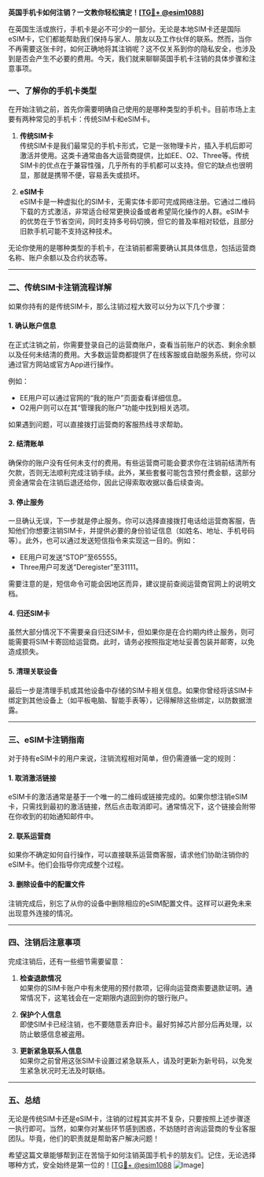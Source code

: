 **英国手机卡如何注销？一文教你轻松搞定！[[TG💪+ @esim1088](https://t.me/s/esim1088)]**

在英国生活或旅行，手机卡是必不可少的一部分。无论是本地SIM卡还是国际eSIM卡，它们都能帮助我们保持与家人、朋友以及工作伙伴的联系。然而，当你不再需要这张卡时，如何正确地将其注销呢？这不仅关系到你的隐私安全，也涉及到是否会产生不必要的费用。今天，我们就来聊聊英国手机卡注销的具体步骤和注意事项。

### 一、了解你的手机卡类型

在开始注销之前，首先你需要明确自己使用的是哪种类型的手机卡。目前市场上主要有两种常见的手机卡：传统SIM卡和eSIM卡。

1. **传统SIM卡**  
   传统SIM卡是我们最常见的手机卡形式，它是一张物理卡片，插入手机后即可激活并使用。这类卡通常由各大运营商提供，比如EE、O2、Three等。传统SIM卡的优点在于兼容性强，几乎所有的手机都可以支持。但它的缺点也很明显，那就是携带不便，容易丢失或损坏。

2. **eSIM卡**  
   eSIM卡是一种虚拟化的SIM卡，无需实体卡即可完成网络注册。它通过二维码下载的方式激活，非常适合经常更换设备或者希望简化操作的人群。eSIM卡的优势在于节省空间，同时支持多号码切换，但它的普及率相对较低，且部分旧款手机可能不支持这种技术。

无论你使用的是哪种类型的手机卡，在注销前都需要确认其具体信息，包括运营商名称、账户余额以及合约状态等。

---

### 二、传统SIM卡注销流程详解

如果你持有的是传统SIM卡，那么注销过程大致可以分为以下几个步骤：

#### 1. 确认账户信息
在正式注销之前，你需要登录自己的运营商账户，查看当前账户的状态、剩余余额以及任何未结清的费用。大多数运营商都提供了在线客服或自助服务系统，你可以通过官方网站或官方App进行操作。

例如：
- EE用户可以通过官网的“我的账户”页面查看详细信息。
- O2用户则可以在其“管理我的账户”功能中找到相关选项。

如果遇到问题，可以直接拨打运营商的客服热线寻求帮助。

#### 2. 结清账单
确保你的账户没有任何未支付的费用。有些运营商可能会要求你在注销前结清所有欠款，否则无法顺利完成注销手续。此外，某些套餐可能包含预付费金额，这部分资金通常会在注销后退还给你，因此记得索取收据以备后续查询。

#### 3. 停止服务
一旦确认无误，下一步就是停止服务。你可以选择直接拨打电话给运营商客服，告知他们你想要注销SIM卡，并提供必要的身份验证信息（如姓名、地址、手机号码等）。此外，也可以通过发送短信指令来实现这一目的。例如：
- EE用户可发送“STOP”至65555。
- Three用户可发送“Deregister”至31111。

需要注意的是，短信命令可能会因地区而异，建议提前查阅运营商官网上的说明文档。

#### 4. 归还SIM卡
虽然大部分情况下不需要亲自归还SIM卡，但如果你是在合约期内终止服务，则可能需要将SIM卡寄回给运营商。此时，请务必按照指定地址妥善包装并邮寄，以免造成损失。

#### 5. 清理关联设备
最后一步是清理手机或其他设备中存储的SIM卡相关信息。如果你曾经将该SIM卡绑定到其他设备上（如平板电脑、智能手表等），记得解除这些绑定，以防数据泄露。

---

### 三、eSIM卡注销指南

对于持有eSIM卡的用户来说，注销流程相对简单，但仍需遵循一定的规则：

#### 1. 取消激活链接
eSIM卡的激活通常是基于一个唯一的二维码或链接完成的。如果你想注销eSIM卡，只需找到最初的激活链接，然后点击取消即可。通常情况下，这个链接会附带在你收到的初始通知邮件中。

#### 2. 联系运营商
如果你不确定如何自行操作，可以直接联系运营商客服，请求他们协助注销你的eSIM卡。他们会指导你完成整个过程。

#### 3. 删除设备中的配置文件
注销完成后，别忘了从你的设备中删除相应的eSIM配置文件。这样可以避免未来出现意外连接的情况。

---

### 四、注销后注意事项

完成注销后，还有一些细节需要留意：

1. **检查退款情况**  
   如果你的SIM卡账户中有未使用的预付款项，记得向运营商索要退款证明。通常情况下，这笔钱会在一定期限内退回到你的银行账户。

2. **保护个人信息**  
   即使SIM卡已经注销，也不要随意丢弃旧卡。最好剪掉芯片部分后再处理，以防止敏感信息被盗用。

3. **更新紧急联系人信息**  
   如果你之前曾用这张SIM卡设置过紧急联系人，请及时更新为新号码，以免发生紧急状况时无法及时联络。

---

### 五、总结

无论是传统SIM卡还是eSIM卡，注销的过程其实并不复杂，只要按照上述步骤逐一执行即可。当然，如果你对某些环节感到困惑，不妨随时咨询运营商的专业客服团队。毕竟，他们的职责就是帮助客户解决问题！

希望这篇文章能够帮到正在苦恼于如何注销英国手机卡的朋友们。记住，无论选择哪种方式，安全始终是第一位的！[[TG💪+ @esim1088](https://t.me/s/esim1088) ![Image](https://i.postimg.cc/4NQfJmqS/Snipaste-2025-05-13-00-14-12.png)]